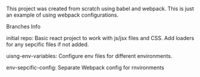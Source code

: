 This project was created from scratch using babel and webpack. This is just an example of using webpack configurations.

Branches Info

initial repo: Basic react project to work with js/jsx files and CSS. Add loaders for any sepcific files if not added.

uisng-env-variables: Configure env files for different environments.

env-sepcific-config: Separate Webpack config for rnvironments
